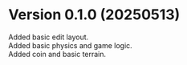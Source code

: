 # Version 0.1.0 (20250513)

Added basic edit layout.  
Added basic physics and game logic.  
Added coin and basic terrain.  

